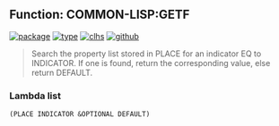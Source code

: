## Function: COMMON-LISP:GETF
[![package](https://img.shields.io/badge/Package-COMMON--LISP-5f9ea0.svg?style=social&colorA=999999)](../) [![type](https://img.shields.io/badge/Type-Function-5f9ea0.svg?style=social&colorA=999999)](../#function) [![clhs](https://img.shields.io/badge/CLHS-GETF-5f9ea0.svg?style=social&colorA=999999)](http://www.lispworks.com/documentation/HyperSpec/Body/f_getf.htm) [![github](https://img.shields.io/badge/GitHub-View_the_source-5f9ea0.svg?style=social&colorA=999999&logo=github)](https://github.com/sbcl/sbcl/blob/master/src/code/symbol.lisp/) 

> Search the property list stored in PLACE for an indicator EQ to INDICATOR.
> If one is found, return the corresponding value, else return DEFAULT.

### Lambda list
```
(PLACE INDICATOR &OPTIONAL DEFAULT)
```
